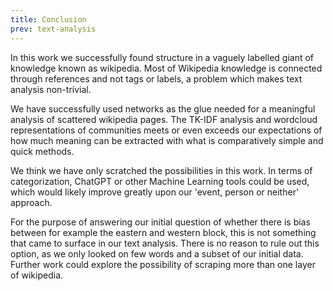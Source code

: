 ```yaml
---
title: Conclusion
prev: text-analysis
---
```


In this work we successfully found structure in a vaguely labelled giant of knowledge known as wikipedia. Most of Wikipedia knowledge is connected through references and not tags or labels, a problem which makes text analysis non-trivial.

We have successfully used networks as the glue needed for a meaningful analysis of scattered wikipedia pages. The TK-IDF analysis and wordcloud representations of communities meets or even exceeds our expectations of how much meaning can be extracted with what is comparatively simple and quick methods.

We think we have only scratched the possibilities in this work. In terms of categorization, ChatGPT or other Machine Learning tools could be used, which would likely improve greatly upon our 'event, person or neither' approach.

For the purpose of answering our initial question of whether there is bias between for example the eastern and western block, this is not something that came to surface in our text analysis. There is no reason to rule out this option, as we only looked on few words and a subset of our initial data. Further work could explore the possibility of scraping more than one layer of wikipedia.
